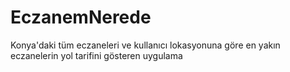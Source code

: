 # EczanemNerede
Konya'daki tüm eczaneleri ve  kullanıcı lokasyonuna göre en yakın eczanelerin yol tarifini gösteren uygulama

